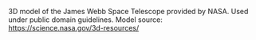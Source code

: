 3D model of the James Webb Space Telescope provided by NASA. Used under public domain guidelines.
Model source: https://science.nasa.gov/3d-resources/


